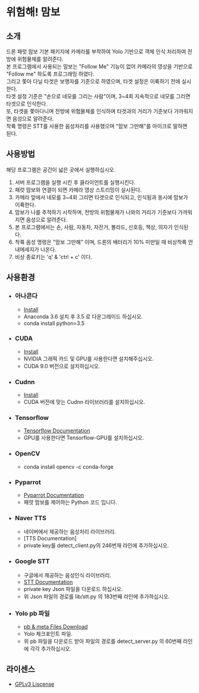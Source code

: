 # 위험해! 맘보 
## 소개
  드론 패럿 맘보 기본 패키지에 카메라를 부착하여 Yolo 기반으로 객체 인식 처리하여 전방에 위험물체를 알려준다. <br>
  본 프로그램에서 사용되는 맘보는 "Follow Me" 기능이 없어 카메라의 영상을 기반으로 "Follow me" 하도록 프로그래밍 하였다.<br>
  그리고 쫓아 다닐 타겟은 보행자를 기준으로 하였으며, 타겟 설정은 이륙하기 전에 실시한다.<br>
  타겟 설정 기준은 "손으로 네모를 그리는 사람"이며, 3~4회 지속적으로 네모를 그리면 타겟으로 인식한다.<br>
  또, 타겟을 쫓아다니며 전방에 위험물체를 인식하며 타겟과의 거리가 기준보다 가까워지면 음성으로 알려준다.<br>
  착륙 명령은 STT를 사용한 음성처리를 사용했으며 "맘보 그만해"를 마이크로 말하면 된다.<br>
  
## 사용방법
  해당 프로그램은 공간이 넓은 곳에서 실행하십시오.
  1. 서버 프로그램을 실행 시킨 후 클라이언트를 실행시킨다. <br>
  2. 패럿 맘보와 연결이 되면 카메라 영상 스트리밍이 실시된다. <br>
  3. 카메라 앞에서 네모를 3~4회 그리면 타겟으로 인식되고, 인식됨과 동시에 맘보가 이륙한다. <br>
  4. 맘보가 나를 추적하기 시작하며, 전방의 위험물체가 나와의 거리가 기준보다 가까워 지면 음성으로 알려준다. <br>
  5. 본 프로그램에서는 손, 사람, 자동차, 자전거, 볼라드, 신호등, 책상, 의자가 인식된다. <br>
  6. 착륙 음성 명령은 "맘보 그만해" 이며, 드론의 배터리가 10% 미만일 때 비상착륙 안내메세지가 나온다. <br>
  7. 비상 종료키는 'q' & 'ctrl + c' 이다. <br>
  
## 사용환경
   * ### 아나콘다
      - [Install](https://www.anaconda.com/download/)
      - Anaconda 3.6 설치 후 3.5 로 다운그레이드 하십시오.
      - conda install python=3.5
   * ### CUDA
      - [Install](https://developer.nvidia.com/cuda-90-download-archive)
      - NVIDIA 그래픽 카드 및 GPU를 사용한다면 설치해주십시오.
      - CUDA 9.0 버전으로 설치하십시오.
   * ### Cudnn
      - [Install](https://developer.nvidia.com/cudnn)
      - CUDA 버전에 맞는 Cudnn 라이브러리를 설치하십시오.
   * ### Tensorflow
      - [Tensorflow Documentation](https://www.tensorflow.org/install/?hl=ko)
      - GPU를 사용한다면 Tensorflow-GPU를 설치하십시오.
   * ### OpenCV
      - conda install opencv -c conda-forge 
   * ### Pyparrot
      - [Pyparrot Documentation](https://pyparrot.readthedocs.io)
      - 패럿 맘보를 제어하는 Python 코드 입니다.
   * ### Naver TTS
      - 네이버에서 제공하는 음성처리 라이브러리.
      - [TTS Documentation]
      - private key를 detect_client.py의 246번재 라인에 추가하십시오.
   * ### Google STT
      - 구글에서 제공하는 음성인식 라이브러리.
      - [STT Documentation](https://cloud.google.com/speech-to-text/docs/quickstart)
      - private key Json 파일을 다운로드 하십시오.
      - 위 Json 파일의 경로를 lib/stt.py 의 183번째 라인에 추가하십시오.
   * ### Yolo pb 파일
      - [pb & meta Files Download](https://drive.google.com/open?id=1-wnS9bJGFwhNmluJnpWyGnCoC59xqD3M)
      - Yolo 체크포인트 파일.
      - 위 pb 파일을 다운로드 받아 파일의 경로를 detect_server.py 의 60번째 라인에 각각 추가하십시오.
      
## 라이센스
   * [GPLv3 Liscense](https://github.com/sillybear92/testmambo/blob/master/LICENSE)
   
